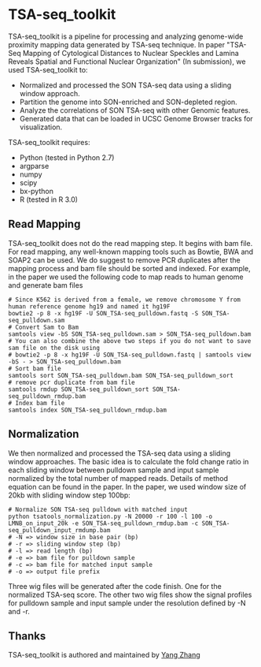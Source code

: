 # TSA-seq_toolkit

TSA-seq_toolkit is a pipeline for processing and analyzing genome-wide proximity mapping data generated by TSA-seq technique. In paper "TSA-Seq Mapping of Cytological Distances to Nuclear Speckles and Lamina Reveals Spatial and Functional Nuclear Organization" (In submission), we used TSA-seq_toolkit to:

- Normalized and processed the SON TSA-seq data using a sliding window approach.
- Partition the genome into SON-enriched and SON-depleted region.
- Analyze the correlations of SON TSA-seq with other Genomic features.
- Generated data that can be loaded in UCSC Genome Browser tracks for visualization.

TSA-seq_toolkit requires:

- Python (tested in Python 2.7)
- argparse
- numpy
- scipy
- bx-python
- R (tested in R 3.0)

## Read Mapping

TSA-seq_toolkit does not do the read mapping step. It begins with bam file. For read mapping, any well-known mapping tools such as Bowtie, BWA and SOAP2 can be used. We do suggest to remove PCR duplicates after the mapping process and bam file should be sorted and indexed. For example, in the paper we used the following code to map reads to human genome and generate bam files

```shell
# Since K562 is derived from a female, we remove chromosome Y from human reference genome hg19 and named it hg19F
bowtie2 -p 8 -x hg19F -U SON_TSA-seq_pulldown.fastq -S SON_TSA-seq_pulldown.sam
# Convert Sam to Bam
samtools view -bS SON_TSA-seq_pulldown.sam > SON_TSA-seq_pulldown.bam
# You can also combine the above two steps if you do not want to save sam file on the disk using
# bowtie2 -p 8 -x hg19F -U SON_TSA-seq_pulldown.fastq | samtools view -bS - > SON_TSA-seq_pulldown.bam
# Sort bam file
samtools sort SON_TSA-seq_pulldown.bam SON_TSA-seq_pulldown_sort
# remove pcr duplicate from bam file
samtools rmdup SON_TSA-seq_pulldown_sort SON_TSA-seq_pulldown_rmdup.bam
# Index bam file
samtools index SON_TSA-seq_pulldown_rmdup.bam
```
## Normalization

We then normalized and processed the TSA-seq data using a sliding window approaches. The basic idea is to calculate the fold change ratio in each sliding window between pulldown sample and input sample normalized by the total number of mapped reads. Details of method equation can be found in the paper. In the paper, we used window size of 20kb with sliding window step 100bp:

```shell
# Normalize SON TSA-seq pulldown with matched input
python tsatools_normalization.py -N 20000 -r 100 -l 100 -o LMNB_on_input_20k -e SON_TSA-seq_pulldown_rmdup.bam -c SON_TSA-seq_pulldown_input_rmdump.bam
# -N => window size in base pair (bp)
# -r => sliding window step (bp)
# -l => read length (bp)
# -e => bam file for pulldown sample
# -c => bam file for matched input sample
# -o => output file prefix
```
Three wig files will be generated after the code finish. One for the normalized TSA-seq score. The other two wig files show the signal profiles for pulldown sample and input sample under the resolution defined by -N and -r.

## Thanks

TSA-seq_toolkit is authored and maintained by [Yang Zhang](mailto:yzhan116@illinois.edu)
